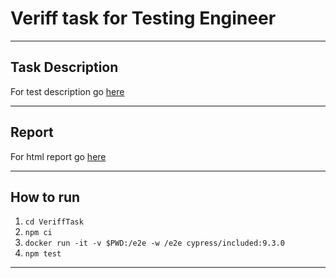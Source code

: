 # Veriff task for Testing Engineer
---

## Task Description

For test description go [here](./docks/task-descriptions.pdf)

---

## Report

For html report go [here](./cypress/reports/index.html)

---

## How to run

1. `cd VeriffTask`
2. `npm ci`
3. `docker run -it -v $PWD:/e2e -w /e2e cypress/included:9.3.0`
4. `npm test`

---
